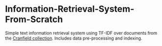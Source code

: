 # Information-Retrieval-System-From-Scratch

Simple text information retrieval system using TF-IDF over documents from the [Cranfield collection](https://ir.dcs.gla.ac.uk/resources/test_collections/cran/). Includes data pre-processing and indexing.